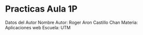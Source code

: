 # Practicas Aula 1P
Datos del Autor 
Nombre Autor: Roger Aron Castillo Chan
Materia: Aplicaciones web
Escuela: UTM
